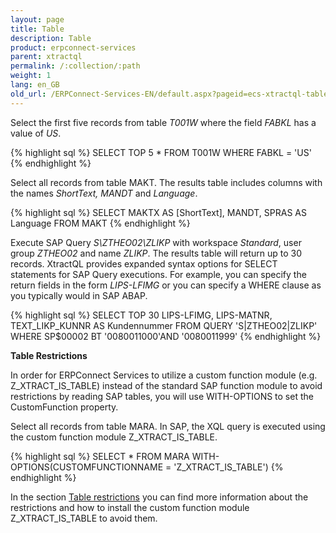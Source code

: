 ```yaml
---
layout: page
title: Table
description: Table
product: erpconnect-services
parent: xtractql
permalink: /:collection/:path
weight: 1
lang: en_GB
old_url: /ERPConnect-Services-EN/default.aspx?pageid=ecs-xtractql-table
---
```


Select the first five records from table *T001W* where the field *FABKL* has a value of *US*.

{% highlight sql %}
SELECT TOP 5 * FROM T001W WHERE FABKL = 'US'
{% endhighlight %}

Select all records from table MAKT. The results table includes columns with the names *ShortText, MANDT* and *Language*. 

{% highlight sql %}
SELECT MAKTX AS [ShortText], MANDT, SPRAS AS Language FROM MAKT
{% endhighlight %}

Execute SAP Query *S\ZTHEO02\ZLIKP* with workspace *Standard*, user group *ZTHEO02* and name *ZLIKP*. The results table will return up to 30 records. XtractQL provides expanded syntax options for SELECT statements for SAP Query executions. For example, you can specify the return fields in the form *LIPS-LFIMG* or you can specify a WHERE clause as you typically would in SAP ABAP.

{% highlight sql %}
SELECT TOP 30 LIPS-LFIMG, LIPS-MATNR, TEXT_LIKP_KUNNR AS Kundennummer 
 FROM QUERY 'S|ZTHEO02|ZLIKP' 
 WHERE SP$00002 BT '0080011000'AND '0080011999' 
{% endhighlight %}

**Table Restrictions**

In order for ERPConnect Services to utilize a custom function module (e.g. Z_XTRACT_IS_TABLE) instead of the standard SAP function module to avoid restrictions by reading SAP tables, you will use WITH-OPTIONS to set the CustomFunction property.

Select all records from table MARA. In SAP, the XQL query is executed using the custom function module Z_XTRACT_IS_TABLE. 

{% highlight sql %}
SELECT * FROM MARA WITH-OPTIONS(CUSTOMFUNCTIONNAME = 'Z_XTRACT_IS_TABLE')
{% endhighlight %}

In the section [Table restrictions](../erpconnect-services-runtime/appendix/table-restrictions) you can find more information about the restrictions and how to install the custom function module 
Z_XTRACT_IS_TABLE to avoid them. 

